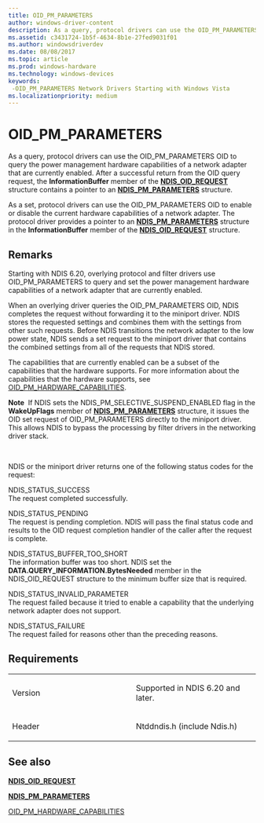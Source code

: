 ```yaml
---
title: OID_PM_PARAMETERS
author: windows-driver-content
description: As a query, protocol drivers can use the OID_PM_PARAMETERS OID to query the power management hardware capabilities of a network adapter that are currently enabled.
ms.assetid: c3431724-1b5f-4634-8b1e-27fed9031f01
ms.author: windowsdriverdev
ms.date: 08/08/2017
ms.topic: article
ms.prod: windows-hardware
ms.technology: windows-devices
keywords: 
 -OID_PM_PARAMETERS Network Drivers Starting with Windows Vista
ms.localizationpriority: medium
---
```


# OID\_PM\_PARAMETERS


As a query, protocol drivers can use the OID\_PM\_PARAMETERS OID to query the power management hardware capabilities of a network adapter that are currently enabled. After a successful return from the OID query request, the **InformationBuffer** member of the [**NDIS\_OID\_REQUEST**](https://msdn.microsoft.com/library/windows/hardware/ff566710) structure contains a pointer to an [**NDIS\_PM\_PARAMETERS**](https://msdn.microsoft.com/library/windows/hardware/ff566759) structure.

As a set, protocol drivers can use the OID\_PM\_PARAMETERS OID to enable or disable the current hardware capabilities of a network adapter. The protocol driver provides a pointer to an [**NDIS\_PM\_PARAMETERS**](https://msdn.microsoft.com/library/windows/hardware/ff566759) structure in the **InformationBuffer** member of the [**NDIS\_OID\_REQUEST**](https://msdn.microsoft.com/library/windows/hardware/ff566710) structure.

Remarks
-------

Starting with NDIS 6.20, overlying protocol and filter drivers use OID\_PM\_PARAMETERS to query and set the power management hardware capabilities of a network adapter that are currently enabled.

When an overlying driver queries the OID\_PM\_PARAMETERS OID, NDIS completes the request without forwarding it to the miniport driver. NDIS stores the requested settings and combines them with the settings from other such requests. Before NDIS transitions the network adapter to the low power state, NDIS sends a set request to the miniport driver that contains the combined settings from all of the requests that NDIS stored.

The capabilities that are currently enabled can be a subset of the capabilities that the hardware supports. For more information about the capabilities that the hardware supports, see [OID\_PM\_HARDWARE\_CAPABILITIES](oid-pm-hardware-capabilities.md).

**Note**  If NDIS sets the NDIS\_PM\_SELECTIVE\_SUSPEND\_ENABLED flag in the **WakeUpFlags** member of [**NDIS\_PM\_PARAMETERS**](https://msdn.microsoft.com/library/windows/hardware/ff566759) structure, it issues the OID set request of OID\_PM\_PARAMETERS directly to the miniport driver. This allows NDIS to bypass the processing by filter drivers in the networking driver stack.

 

NDIS or the miniport driver returns one of the following status codes for the request:

<a href="" id="ndis-status-success"></a>NDIS\_STATUS\_SUCCESS  
The request completed successfully.

<a href="" id="ndis-status-pending"></a>NDIS\_STATUS\_PENDING  
The request is pending completion. NDIS will pass the final status code and results to the OID request completion handler of the caller after the request is complete.

<a href="" id="ndis-status-buffer-too-short"></a>NDIS\_STATUS\_BUFFER\_TOO\_SHORT  
The information buffer was too short. NDIS set the **DATA.QUERY\_INFORMATION.BytesNeeded** member in the NDIS\_OID\_REQUEST structure to the minimum buffer size that is required.

<a href="" id="ndis-status-invalid-parameter"></a>NDIS\_STATUS\_INVALID\_PARAMETER  
The request failed because it tried to enable a capability that the underlying network adapter does not support.

<a href="" id="ndis-status-failure"></a>NDIS\_STATUS\_FAILURE  
The request failed for reasons other than the preceding reasons.

Requirements
------------

<table>
<colgroup>
<col width="50%" />
<col width="50%" />
</colgroup>
<tbody>
<tr class="odd">
<td><p>Version</p></td>
<td><p>Supported in NDIS 6.20 and later.</p></td>
</tr>
<tr class="even">
<td><p>Header</p></td>
<td>Ntddndis.h (include Ndis.h)</td>
</tr>
</tbody>
</table>

## See also


[**NDIS\_OID\_REQUEST**](https://msdn.microsoft.com/library/windows/hardware/ff566710)

[**NDIS\_PM\_PARAMETERS**](https://msdn.microsoft.com/library/windows/hardware/ff566759)

[OID\_PM\_HARDWARE\_CAPABILITIES](oid-pm-hardware-capabilities.md)

 

 




